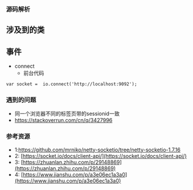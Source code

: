 ### 源码解析
## 涉及到的类
## 事件
+ connect
    + 前台代码
```
var socket =  io.connect('http://localhost:9092');
```
### 遇到的问题
+ 同一个浏览器不同的标签页带的sessionid一致
+ https://stackoverrun.com/cn/q/3427996

### 参考资源
+ 1:[https://github.com/mrniko/netty-socketio/tree/netty-socketio-1.7.16 
](https://github.com/mrniko/netty-socketio/tree/netty-socketio-1.7.16 
)
+ 2: [https://socket.io/docs/client-api/](https://socket.io/docs/client-api/)
+ 3: [https://zhuanlan.zhihu.com/p/29148869](https://zhuanlan.zhihu.com/p/29148869)
+ 4: [https://www.jianshu.com/p/a3e06ec1a3a0](https://www.jianshu.com/p/a3e06ec1a3a0)